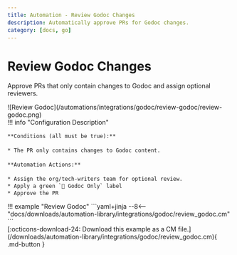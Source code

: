 ```yaml
---
title: Automation - Review Godoc Changes
description: Automatically approve PRs for Godoc changes.
category: [docs, go]
---
```

# Review Godoc Changes
<!-- --8<-- [start:example]-->
Approve PRs that only contain changes to Godoc and assign optional reviewers.


<div class="automationImage" markdown="1">
![Review Godoc](/automations/integrations/godoc/review-godoc/review-godoc.png)
</div>
<div class="automationDescription" markdown="1">
!!! info "Configuration Description"

    **Conditions (all must be true):**

    * The PR only contains changes to Godoc content.

    **Automation Actions:**

    * Assign the org/tech-writers team for optional review.
    * Apply a green `📓 Godoc Only` label
    * Approve the PR

</div>
<div class="automationExample" markdown="1">
!!! example "Review Godoc"
    ```yaml+jinja
    --8<-- "docs/downloads/automation-library/integrations/godoc/review_godoc.cm"
    ```
    <div class="result" markdown>
      <span>
      [:octicons-download-24: Download this example as a CM file.](/downloads/automation-library/integrations/godoc/review_godoc.cm){ .md-button }
      </span>
    </div>
</div>
<!-- --8<-- [end:example]-->

